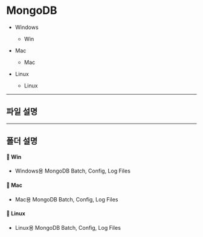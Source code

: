 **MongoDB**
===================

* Windows
	* Win

* Mac
	* Mac

* Linux
	* Linux

-------------
파일 설명
-------------

-------------
폴더 설명
-------------

#### :open_file_folder: Win
 * Windows용 MongoDB Batch, Config, Log Files

#### :open_file_folder: Mac
 * Mac용 MongoDB Batch, Config, Log Files

#### :open_file_folder: Linux
 * Linux용 MongoDB Batch, Config, Log Files